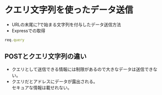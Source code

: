 # クエリ文字列を使ったデータ送信
- URLの末尾に?で始まる文字列を付与したデータ送信方法
- Expressでの取得
```js
req.query
```

## POSTとクエリ文字列の違い
- クエリとして送信できる情報には制限があるので大きなデータは送信できない。
- クエリだとアドレスにデータが露出される。  
セキュアな情報は載せれない。